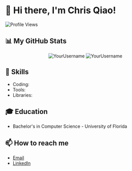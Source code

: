 # 👋 Hi there, I'm Chris Qiao!

![Profile Views](https://komarev.com/ghpvc/?username=YourUsername&color=blueviolet)

## 📊 My GitHub Stats

<p align="center"> 
  <img src="https://github-readme-stats.vercel.app/api?username=YourUsername&show_icons=true&theme=gotham" alt="YourUsername" />

  <img src="https://github-readme-streak-stats.herokuapp.com/?user=YourUsername&theme=dark" alt="YourUsername" />
</p>

## 💼 Skills

* Coding: 
* Tools:
* Libraries:

## 🎓 Education

* Bachelor's in Computer Science - University of Florida

## 📫 How to reach me

* [Email](mailto:chrisqiao18@gmail.com)
* [LinkedIn](https://linkedin.com/in/chrisqiao)
